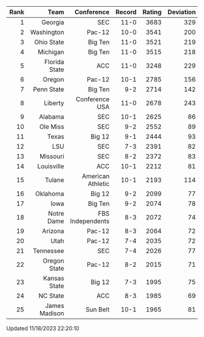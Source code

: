 | Rank  | Team                 | Conference           | Record   | Rating | Deviation |
| ---:  | ---:                 | ---:                 | ---:     | ---:   | ---:      |
| 1     | Georgia              | SEC                  | 11-0     | 3683   | 329       |
| 2     | Washington           | Pac-12               | 10-0     | 3541   | 200       |
| 3     | Ohio State           | Big Ten              | 11-0     | 3521   | 219       |
| 4     | Michigan             | Big Ten              | 11-0     | 3515   | 218       |
| 5     | Florida State        | ACC                  | 11-0     | 3248   | 229       |
| 6     | Oregon               | Pac-12               | 10-1     | 2785   | 156       |
| 7     | Penn State           | Big Ten              | 9-2      | 2714   | 142       |
| 8     | Liberty              | Conference USA       | 11-0     | 2678   | 243       |
| 9     | Alabama              | SEC                  | 10-1     | 2625   | 86        |
| 10    | Ole Miss             | SEC                  | 9-2      | 2552   | 89        |
| 11    | Texas                | Big 12               | 9-1      | 2444   | 93        |
| 12    | LSU                  | SEC                  | 7-3      | 2391   | 82        |
| 13    | Missouri             | SEC                  | 8-2      | 2372   | 83        |
| 14    | Louisville           | ACC                  | 10-1     | 2212   | 81        |
| 15    | Tulane               | American Athletic    | 10-1     | 2193   | 114       |
| 16    | Oklahoma             | Big 12               | 9-2      | 2099   | 77        |
| 17    | Iowa                 | Big Ten              | 9-2      | 2074   | 78        |
| 18    | Notre Dame           | FBS Independents     | 8-3      | 2072   | 74        |
| 19    | Arizona              | Pac-12               | 8-3      | 2064   | 72        |
| 20    | Utah                 | Pac-12               | 7-4      | 2035   | 72        |
| 21    | Tennessee            | SEC                  | 7-4      | 2026   | 77        |
| 22    | Oregon State         | Pac-12               | 8-2      | 2015   | 71        |
| 23    | Kansas State         | Big 12               | 7-3      | 1995   | 75        |
| 24    | NC State             | ACC                  | 8-3      | 1985   | 69        |
| 25    | James Madison        | Sun Belt             | 10-1     | 1965   | 81        |

Updated 11/18/2023 22:20:10
